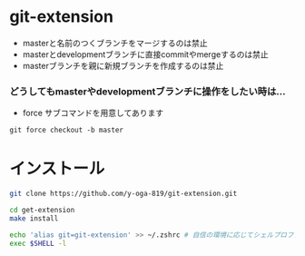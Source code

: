 # git-extension
- masterと名前のつくブランチをマージするのは禁止
- masterとdevelopmentブランチに直接commitやmergeするのは禁止
- masterブランチを親に新規ブランチを作成するのは禁止

### どうしてもmasterやdevelopmentブランチに操作をしたい時は...
- force サブコマンドを用意してあります
```
git force checkout -b master
```

# インストール
```bash
git clone https://github.com/y-oga-819/git-extension.git

cd get-extension
make install

echo 'alias git=git-extension' >> ~/.zshrc # 自信の環境に応じてシェルプロファイルは適宜書き換えてください
exec $SHELL -l
```
